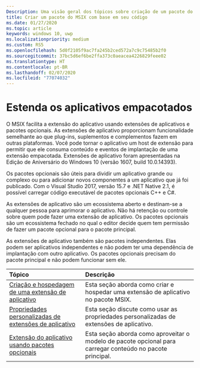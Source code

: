 ```yaml
---
Description: Uma visão geral dos tópicos sobre criação de um pacote do MSIX com base em código-fonte
title: Criar um pacote do MSIX com base em seu código
ms.date: 01/27/2020
ms.topic: article
keywords: windows 10, uwp
ms.localizationpriority: medium
ms.custom: RS5
ms.openlocfilehash: 5d0f2105f9ac7fa245b2ced572a7c9c75485b2f0
ms.sourcegitcommit: 37bc5d6ef6be2ffa373c0aeacea4226829feee02
ms.translationtype: HT
ms.contentlocale: pt-BR
ms.lasthandoff: 02/07/2020
ms.locfileid: "77074032"
---
```

# <a name="extend-your-packaged-applications"></a>Estenda os aplicativos empacotados

O MSIX facilita a extensão do aplicativo usando extensões de aplicativos e pacotes opcionais. As extensões de aplicativo proporcionam funcionalidade semelhante ao que plug-ins, suplementos e complementos fazem em outras plataformas. Você pode tornar o aplicativo um host de extensão para permitir que ele consuma conteúdo e eventos de implantação de uma extensão empacotada. Extensões de aplicativo foram apresentadas na Edição de Aniversário do Windows 10 (versão 1607, build 10.0.14393).

Os pacotes opcionais são úteis para dividir um aplicativo grande ou complexo ou para adicionar novos componentes a um aplicativo que já foi publicado. Com o Visual Studio 2017, versão 15.7 e .NET Native 2.1, é possível carregar código executável de pacotes opcionais C++ e C#.

As extensões de aplicativo são um ecossistema aberto e destinam-se a qualquer pessoa para aprimorar o aplicativo. Não há retenção ou controle sobre quem pode fazer uma extensão de aplicativo. Os pacotes opcionais são um ecossistema fechado no qual o editor decide quem tem permissão de fazer um pacote opcional para o pacote principal.

As extensões de aplicativo também são pacotes independentes. Elas podem ser aplicativos independentes e não podem ter uma dependência de implantação com outro aplicativo.  Os pacotes opcionais precisam do pacote principal e não podem funcionar sem ele.

|Tópico| Descrição |
|:---|:---|
|[Criação e hospedagem de uma extensão de aplicativo](https://docs.microsoft.com/windows/uwp/launch-resume/how-to-create-an-extension?context=/windows/msix/render)|Esta seção aborda como criar e hospedar uma extensão de aplicativo no pacote MSIX. |
[Propriedades personalizadas de extensões de aplicativo](custom-props-app-extensions.md)|Esta seção discute como usar as propriedades personalizadas de extensões de aplicativo. |
|[Extensão do aplicativo usando pacotes opcionais](../package/optional-packages-with-executable-code.md)| Esta seção aborda como aproveitar o modelo de pacote opcional para carregar conteúdo no pacote principal. |


